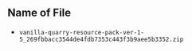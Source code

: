 ## Name of File

- ```vanilla-quarry-resource-pack-ver-1-5_269fbbacc3544de4fdb7353c443f3b9aee5b3352.zip```
